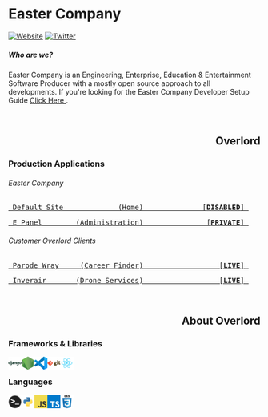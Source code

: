 # Easter Company


[![Website](https://img.shields.io/badge/Easter%20Company-website-orange)](https://www.easter.company)
[![Twitter](https://img.shields.io/twitter/follow/eastercompany?label=Easter%20Company&style=social)](https://twitter.com/eastercompany)


##### Who are we?
Easter Company is an Engineering, Enterprise, Education & Entertainment Software Producer with a mostly open source approach to all developments. If you're looking for the Easter Company Developer Setup Guide <a href="https://github.com/EasterCompany/.github/blob/35d95263837a60307f4b7f79c9fe23c07a3ec290/Developer%20Environment%20Setup.md"> Click Here </a>.

<br/>

<h2 align="right"> Overlord </h2>


### Production Applications

###### Easter Company
<pre><a href="https://www.easter.company"> Default Site             (Home)              [<b>DISABLED</b>] </a>      <a>    [<b>GIT</b>]   </a><a>    [<b>DEV</b>]    </a></pre>

<pre><a href="https://eastercompany.eu.pythonanywhere.com"> E Panel        (Administration)               [<b>PRIVATE</b>] </a>      <a>    [<b>GIT</b>]   </a><a>    [<b>DEV</b>]    </a></pre>
                                     
###### Customer Overlord Clients
<pre><a href="https://www.pardoewray.com"> Parode Wray     (Career Finder)                  [<b>LIVE</b>] </a>      <a>    [<b>GIT</b>]   </a><a>    [<b>DEV</b>]    </a></pre>
<pre><a href="https://www.inverair.co.uk"> Inverair       (Drone Services)                  [<b>LIVE</b>] </a>      <a>    [<b>GIT</b>]   </a><a>    [<b>DEV</b>]    </a></pre>


<br/>

<h2 align="right"> About Overlord </h2>


### Frameworks & Libraries

<img align="left" alt="Django" width="26px" src="https://raw.githubusercontent.com/github/explore/80688e429a7d4ef2fca1e82350fe8e3517d3494d/topics/django/django.png" />
<img align="left" alt="Node.js" width="26px" src="https://raw.githubusercontent.com/github/explore/80688e429a7d4ef2fca1e82350fe8e3517d3494d/topics/nodejs/nodejs.png" />
<img align="left" alt="Visual Studio Code" width="26px" src="https://raw.githubusercontent.com/github/explore/80688e429a7d4ef2fca1e82350fe8e3517d3494d/topics/visual-studio-code/visual-studio-code.png" />
<img align="left" alt="Git" width="26px" src="https://raw.githubusercontent.com/github/explore/78df643247d429f6cc873026c0622819ad797942/topics/git/git.png" />
<img align="left" alt="React" width="26px" src="https://raw.githubusercontent.com/github/explore/80688e429a7d4ef2fca1e82350fe8e3517d3494d/topics/react/react.png" />

<br/>

### Languages

<img align="left" alt="Terminal" width="26px" src="https://raw.githubusercontent.com/github/explore/80688e429a7d4ef2fca1e82350fe8e3517d3494d/topics/terminal/terminal.png" />
<img align="left" alt="Python" width="26px" src="https://raw.githubusercontent.com/github/explore/80688e429a7d4ef2fca1e82350fe8e3517d3494d/topics/python/python.png" />
<img align="left" alt="JavaScript" width="26px" src="https://raw.githubusercontent.com/github/explore/80688e429a7d4ef2fca1e82350fe8e3517d3494d/topics/javascript/javascript.png" />
<img align="left" alt="TypeScript" width="26px" src="https://raw.githubusercontent.com/github/explore/80688e429a7d4ef2fca1e82350fe8e3517d3494d/topics/typescript/typescript.png" />
<img align="left" alt="CSS3" width="26px" src="https://raw.githubusercontent.com/github/explore/80688e429a7d4ef2fca1e82350fe8e3517d3494d/topics/css/css.png" />


<br/>

